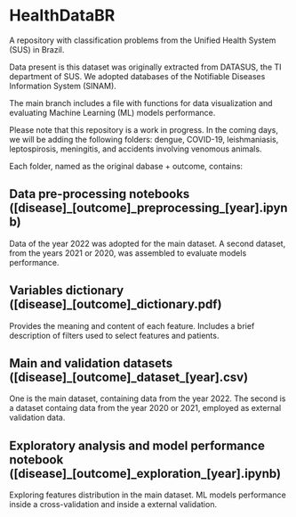 # HealthDataBR
A repository with classification problems from the Unified Health System (SUS) in Brazil.

Data present is this dataset was originally extracted from DATASUS, the TI department of SUS. We adopted databases of the Notifiable Diseases Information System (SINAM). 

The main branch includes a file with functions for data visualization and evaluating Machine Learning (ML) models performance.

Please note that this repository is a work in progress. In the coming days, we will be adding the following folders: dengue, COVID-19, leishmaniasis, leptospirosis, meningitis, and accidents involving venomous animals.

Each folder, named as the original dabase + outcome, contains: 

## Data pre-processing notebooks ([disease]\_[outcome]\_preprocessing_[year].ipynb)

Data of the year 2022 was adopted for the main dataset. A second dataset, from the years 2021 or 2020, was assembled to evaluate models performance. 

## Variables dictionary ([disease]_[outcome]_dictionary.pdf)

Provides the meaning and content of each feature. Includes a brief description of filters used to select features and patients.

## Main and validation datasets ([disease]\_[outcome]\_dataset_[year].csv)

One is the main dataset, containing data from the year 2022. The second is a dataset containg data from the year 2020 or 2021, employed as external validation data. 

## Exploratory analysis and model performance notebook ([disease]\_[outcome]\_exploration_[year].ipynb)

Exploring features distribution in the main dataset. ML models performance inside a cross-validation and inside a external validation. 
